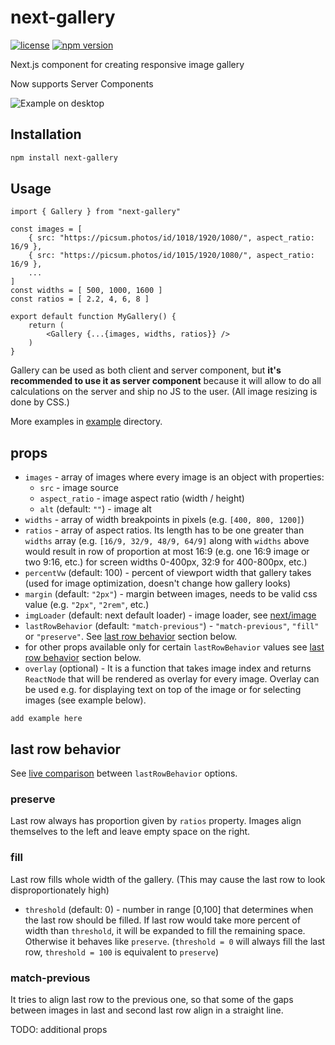 # next-gallery

[![license](https://img.shields.io/badge/license-MIT-blue.svg)]()
[![npm version](https://img.shields.io/badge/npm-v1.2.1-brightgreen)](https://www.npmjs.com/package/next-gallery)

Next.js component for creating responsive image gallery

Now supports Server Components

![Example on desktop](assets/example_3.png?raw=true)

## Installation

```bash
npm install next-gallery
```

## Usage

```tsx
import { Gallery } from "next-gallery"

const images = [
    { src: "https://picsum.photos/id/1018/1920/1080/", aspect_ratio: 16/9 },
    { src: "https://picsum.photos/id/1015/1920/1080/", aspect_ratio: 16/9 },
    ...
]
const widths = [ 500, 1000, 1600 ]
const ratios = [ 2.2, 4, 6, 8 ]

export default function MyGallery() {
    return (
        <Gallery {...{images, widths, ratios}} />
    )
}
```

Gallery can be used as both client and server component, but **it's recommended to use it as server component** because it will allow to do all calculations on the server and ship no JS to the user. (All image resizing is done by CSS.)

More examples in [example](example) directory.

## props

-   `images` - array of images where every image is an object with properties:
    -   `src` - image source
    -   `aspect_ratio` - image aspect ratio (width / height)
    -   `alt` (default: `""`) - image alt
-   `widths` - array of width breakpoints in pixels (e.g. `[400, 800, 1200]`)
-   `ratios` - array of aspect ratios. Its length has to be one greater than `widths` array (e.g. `[16/9, 32/9, 48/9, 64/9]` along with `widths` above would result in row of proportion at most 16:9 (e.g. one 16:9 image or two 9:16, etc.) for screen widths 0-400px, 32:9 for 400-800px, etc.)
-   `percentVw` (default: 100) - percent of viewport width that gallery takes (used for image optimization, doesn't change how gallery looks)
-   `margin` (default: `"2px"`) - margin between images, needs to be valid css value (e.g. `"2px"`, `"2rem"`, etc.)
-   `imgLoader` (default: next default loader) - image loader, see [next/image](https://nextjs.org/docs/api-reference/next/image#loader)
-   `lastRowBehavior` (default: `"match-previous"`) - `"match-previous"`, `"fill"` or `"preserve"`. See [last row behavior](#last-row-behavior) section below.
-   for other props available only for certain `lastRowBehavior` values see [last row behavior](#last-row-behavior) section below.
-   `overlay` (optional) - It is a function that takes image index and returns `ReactNode` that will be rendered as overlay for every image. Overlay can be used e.g. for displaying text on top of the image or for selecting images (see example below).

```
add example here
```

## last row behavior

See [live comparison](https://next-gallery-demo.vercel.app/last-row-behavior) between `lastRowBehavior` options.

### preserve

Last row always has proportion given by `ratios` property. Images align themselves to the left and leave empty space on the right.

### fill

Last row fills whole width of the gallery. (This may cause the last row to look disproportionately high)

-   `threshold` (default: 0) - number in range [0,100] that determines when the last row should be filled. If last row would take more percent of width than `threshold`, it will be expanded to fill the remaining space. Otherwise it behaves like `preserve`. (`threshold = 0` will always fill the last row, `threshold = 100` is equivalent to `preserve`)

### match-previous

It tries to align last row to the previous one, so that some of the gaps between images in last and second last row align in a straight line.

TODO: additional props
